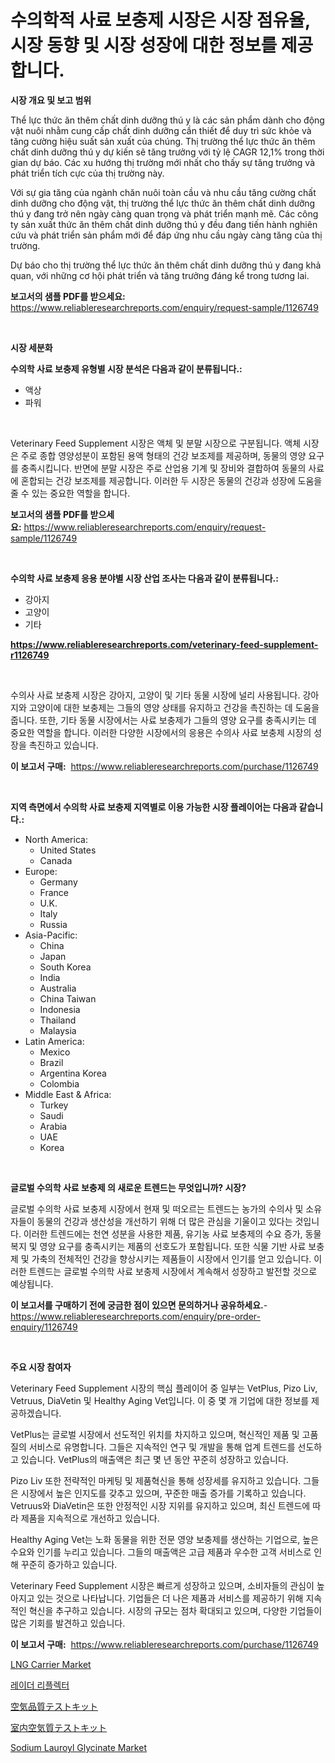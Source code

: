<p><h1>수의학적 사료 보충제 시장은 시장 점유율, 시장 동향 및 시장 성장에 대한 정보를 제공합니다.</h1></p><p><strong>시장 개요 및 보고 범위</strong></p>
<p><p>Thể lực thức ăn thêm chất dinh dưỡng thú y là các sản phẩm dành cho động vật nuôi nhằm cung cấp chất dinh dưỡng cần thiết để duy trì sức khỏe và tăng cường hiệu suất sản xuất của chúng. Thị trường thể lực thức ăn thêm chất dinh dưỡng thú y dự kiến sẽ tăng trưởng với tỷ lệ CAGR 12,1% trong thời gian dự báo. Các xu hướng thị trường mới nhất cho thấy sự tăng trưởng và phát triển tích cực của thị trường này.</p><p>Với sự gia tăng của ngành chăn nuôi toàn cầu và nhu cầu tăng cường chất dinh dưỡng cho động vật, thị trường thể lực thức ăn thêm chất dinh dưỡng thú y đang trở nên ngày càng quan trọng và phát triển mạnh mẽ. Các công ty sản xuất thức ăn thêm chất dinh dưỡng thú y đều đang tiến hành nghiên cứu và phát triển sản phẩm mới để đáp ứng nhu cầu ngày càng tăng của thị trường.</p><p>Dự báo cho thị trường thể lực thức ăn thêm chất dinh dưỡng thú y đang khả quan, với những cơ hội phát triển và tăng trưởng đáng kể trong tương lai.</p></p>
<p><strong>보고서의 샘플 PDF를 받으세요:</strong> <a href="https://www.reliableresearchreports.com/enquiry/request-sample/1126749">https://www.reliableresearchreports.com/enquiry/request-sample/1126749</a></p>
<p>&nbsp;</p>
<p><strong>시장 세분화</strong></p>
<p><strong>수의학 사료 보충제 유형별 시장 분석은 다음과 같이 분류됩니다.:</strong></p>
<p><ul><li>액상</li><li>파워</li></ul></p>
<p>&nbsp;</p>
<p><p>Veterinary Feed Supplement 시장은 액체 및 분말 시장으로 구분됩니다. 액체 시장은 주로 종합 영양성분이 포함된 용액 형태의 건강 보조제를 제공하며, 동물의 영양 요구를 충족시킵니다. 반면에 분말 시장은 주로 산업용 기계 및 장비와 결합하여 동물의 사료에 혼합되는 건강 보조제를 제공합니다. 이러한 두 시장은 동물의 건강과 성장에 도움을 줄 수 있는 중요한 역할을 합니다.</p></p>
<p><strong>보고서의 샘플 PDF를 받으세요:</strong>&nbsp;<a href="https://www.reliableresearchreports.com/enquiry/request-sample/1126749">https://www.reliableresearchreports.com/enquiry/request-sample/1126749</a></p>
<p>&nbsp;</p>
<p><strong> 수의학 사료 보충제 응용 분야별 시장 산업 조사는 다음과 같이 분류됩니다.:</strong></p>
<p><ul><li>강아지</li><li>고양이</li><li>기타</li></ul></p>
<p><strong><a href="https://www.reliableresearchreports.com/veterinary-feed-supplement-r1126749">https://www.reliableresearchreports.com/veterinary-feed-supplement-r1126749</a></strong></p>
<p>&nbsp;</p>
<p><p>수의사 사료 보충제 시장은 강아지, 고양이 및 기타 동물 시장에 널리 사용됩니다. 강아지와 고양이에 대한 보충제는 그들의 영양 상태를 유지하고 건강을 촉진하는 데 도움을 줍니다. 또한, 기타 동물 시장에서는 사료 보충제가 그들의 영양 요구를 충족시키는 데 중요한 역할을 합니다. 이러한 다양한 시장에서의 응용은 수의사 사료 보충제 시장의 성장을 촉진하고 있습니다.</p></p>
<p><strong>이 보고서 구매:</strong>&nbsp; <a href="https://www.reliableresearchreports.com/purchase/1126749">https://www.reliableresearchreports.com/purchase/1126749</a></p>
<p>&nbsp;</p>
<p><strong>지역 측면에서 수의학 사료 보충제 지역별로 이용 가능한 시장 플레이어는 다음과 같습니다.:</strong></p>
<p><ul>
    <li>
        North America:
        <ul>
            <li>United States</li>
            <li>Canada</li>
        </ul>
    </li>
    <li>
        Europe:
        <ul>
            <li>Germany</li>
            <li>France</li>
            <li>U.K.</li>
            <li>Italy</li>
            <li>Russia</li>
        </ul>
    </li>
    <li>
        Asia-Pacific:
        <ul>
            <li>China</li>
            <li>Japan</li>
            <li>South Korea</li>
            <li>India</li>
            <li>Australia</li>
            <li>China Taiwan</li>
            <li>Indonesia</li>
            <li>Thailand</li>
            <li>Malaysia</li>
        </ul>
    </li>
    <li>
        Latin America:
        <ul>
            <li>Mexico</li>
            <li>Brazil</li>
            <li>Argentina Korea</li>
            <li>Colombia</li>
        </ul>
    </li>
    <li>
        Middle East & Africa:
        <ul>
            <li>Turkey</li>
            <li>Saudi</li>
            <li>Arabia</li>
            <li>UAE</li>
            <li>Korea</li>
        </ul>
    </li>
    </ul></p>
<p>&nbsp;</p>
<p><strong>글로벌 수의학 사료 보충제 의 새로운 트렌드는 무엇입니까? 시장?</strong></p>
<p><p>글로벌 수의학 사료 보충제 시장에서 현재 및 떠오르는 트렌드는 농가의 수의사 및 소유자들이 동물의 건강과 생산성을 개선하기 위해 더 많은 관심을 기울이고 있다는 것입니다. 이러한 트렌드에는 천연 성분을 사용한 제품, 유기농 사료 보충제의 수요 증가, 동물 복지 및 영양 요구를 충족시키는 제품의 선호도가 포함됩니다. 또한 식물 기반 사료 보충제 및 가축의 전체적인 건강을 향상시키는 제품들이 시장에서 인기를 얻고 있습니다. 이러한 트렌드는 글로벌 수의학 사료 보충제 시장에서 계속해서 성장하고 발전할 것으로 예상됩니다.</p></p>
<p><strong>이 보고서를 구매하기 전에 궁금한 점이 있으면 문의하거나 공유하세요.</strong>- <a href="https://www.reliableresearchreports.com/enquiry/pre-order-enquiry/1126749">https://www.reliableresearchreports.com/enquiry/pre-order-enquiry/1126749</a></p>
<p>&nbsp;</p>
<p><strong>주요 시장 참여자</strong></p>
<p><p>Veterinary Feed Supplement 시장의 핵심 플레이어 중 일부는 VetPlus, Pizo Liv, Vetruus, DiaVetin 및 Healthy Aging Vet입니다. 이 중 몇 개 기업에 대한 정보를 제공하겠습니다.</p><p>VetPlus는 글로벌 시장에서 선도적인 위치를 차지하고 있으며, 혁신적인 제품 및 고품질의 서비스로 유명합니다. 그들은 지속적인 연구 및 개발을 통해 업계 트렌드를 선도하고 있습니다. VetPlus의 매출액은 최근 몇 년 동안 꾸준히 성장하고 있습니다.</p><p>Pizo Liv 또한 전략적인 마케팅 및 제품혁신을 통해 성장세를 유지하고 있습니다. 그들은 시장에서 높은 인지도를 갖추고 있으며, 꾸준한 매출 증가를 기록하고 있습니다. Vetruus와 DiaVetin은 또한 안정적인 시장 지위를 유지하고 있으며, 최신 트렌드에 따라 제품을 지속적으로 개선하고 있습니다.</p><p>Healthy Aging Vet는 노화 동물을 위한 전문 영양 보충제를 생산하는 기업으로, 높은 수요와 인기를 누리고 있습니다. 그들의 매출액은 고급 제품과 우수한 고객 서비스로 인해 꾸준히 증가하고 있습니다.</p><p>Veterinary Feed Supplement 시장은 빠르게 성장하고 있으며, 소비자들의 관심이 높아지고 있는 것으로 나타납니다. 기업들은 더 나은 제품과 서비스를 제공하기 위해 지속적인 혁신을 추구하고 있습니다. 시장의 규모는 점차 확대되고 있으며, 다양한 기업들이 많은 기회를 발견하고 있습니다.</p></p>
<p><strong>이 보고서 구매:</strong>&nbsp;&nbsp;<a href="https://www.reliableresearchreports.com/purchase/1126749">https://www.reliableresearchreports.com/purchase/1126749</a></p>
<p><p><a href="https://github.com/juancolorado15/Market-Research-Report-List-2/blob/main/lng-carrier-market.md">LNG Carrier Market</a></p><p><a href="https://github.com/vskv4779xr1/Market-Research-Report-List-1/blob/main/584675924601.md">레이더 리플렉터</a></p><p><a href="https://github.com/xnljig2898992/Market-Research-Report-List-1/blob/main/491187426524.md">空気品質テストキット</a></p><p><a href="https://github.com/adcxff01450218/Market-Research-Report-List-1/blob/main/854017126525.md">室内空気質テストキット</a></p><p><a href="https://issuu.com/reportprime-2/docs/sodium-lauroyl-glycinate-market-size-2030.pptx">Sodium Lauroyl Glycinate Market</a></p></p>